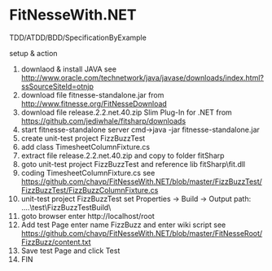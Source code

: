 FitNesseWith.NET
================

TDD/ATDD/BDD/SpecificationByExample

setup & action

1. downlaod & install JAVA see http://www.oracle.com/technetwork/java/javase/downloads/index.html?ssSourceSiteId=otnjp
2. download file fitnesse-standalone.jar from http://www.fitnesse.org/FitNesseDownload
3. download file release.2.2.net.40.zip Slim Plug-In for .NET from https://github.com/jediwhale/fitsharp/downloads
4. start fitnesse-standalone server cmd->java -jar fitnesse-standalone.jar
5. create unit-test project FizzBuzzTest
6. add class TimesheetColumnFixture.cs 
7. extract file release.2.2.net.40.zip and copy to folder fitSharp
8. goto unit-test project FizzBuzzTest and reference lib fitSharp\fit.dll
9. coding TimesheetColumnFixture.cs see https://github.com/chavp/FitNesseWith.NET/blob/master/FizzBuzzTest/FizzBuzzTest/FizzBuzzColumnFixture.cs
10. unit-test project FizzBuzzTest set Properties -> Build -> Output path: ..\..\test\FizzBuzzTestBuild\
11. goto browser enter http://localhost/root
12. Add test Page enter name FizzBuzz and enter wiki script see https://github.com/chavp/FitNesseWith.NET/blob/master/FitNesseRoot/FizzBuzz/content.txt
13. Save test Page and click Test
14. FIN
